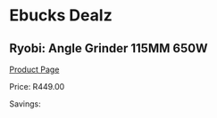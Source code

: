 
# Ebucks Dealz
## Ryobi: Angle Grinder 115MM 650W
[Product Page](https://www.ebucks.com/web/shop/productSelected.do?prodId=373427868&catId=1233326392)

Price: R449.00

Savings: 


	